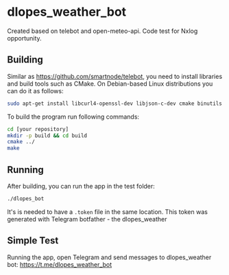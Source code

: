 # dlopes_weather_bot

Created based on telebot and open-meteo-api. Code test for Nxlog opportunity.



## Building

Similar as https://github.com/smartnode/telebot, you need to install libraries and
build tools such as CMake.
On Debian-based Linux distributions you can do it as follows:

```sh
sudo apt-get install libcurl4-openssl-dev libjson-c-dev cmake binutils make
```


To build the program run following commands:

```sh
cd [your repository]
mkdir -p build && cd build
cmake ../
make
```

## Running

After building, you can run the app in the test folder:
```sh
./dlopes_bot
```
It's is needed to have a `.token` file in the same location.
This token was generated with Telegram botfather - the dlopes_weather


## Simple Test

Running the app, open Telegram and send messages to dlopes_weather bot: https://t.me/dlopes_weather_bot


